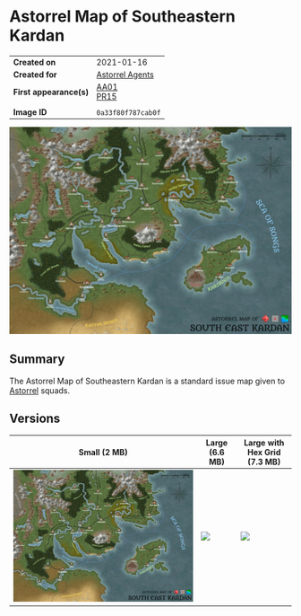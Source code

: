# Astorrel Map of Southeastern Kardan

|||
| --- | --- |
| **Created on** | 2021-01-16 |
| **Created for** | [Astorrel Agents](../campaigns/C2-astorrel-agents.md) |
| **First appearance(s)** | [AA01](../sessions/AA01.md)<br>[PR15](../sessions/PR15.md) |
||
| **Image ID** | `0a33f80f787cab0f` |

<img src="https://raw.githubusercontent.com/jesskelsall/astarus-images/main/maps/0a33f80f787cab0f-sm.jpg" />

## Summary

The Astorrel Map of Southeastern Kardan is a standard issue map given to [Astorrel](../organisations/government/astorrel/astorrel.md) squads.

## Versions

| Small (2 MB) | Large (6.6 MB) | Large with Hex Grid (7.3 MB) |
| --- | --- | --- |
| <img src="https://raw.githubusercontent.com/jesskelsall/astarus-images/main/maps/0a33f80f787cab0f-sm.jpg" /> | <img src="https://raw.githubusercontent.com/jesskelsall/astarus-images/main/maps/0a33f80f787cab0f-lg.jpg" /> | <img src="https://raw.githubusercontent.com/jesskelsall/astarus-images/main/maps/0a33f80f787cab0f-gd.jpg" /> |
